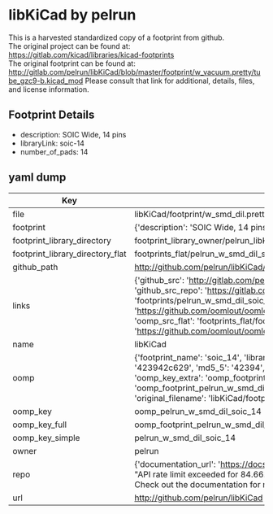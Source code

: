 # libKiCad by pelrun  
This is a harvested standardized copy of a footprint from github.  
The original project can be found at:  
https://gitlab.com/kicad/libraries/kicad-footprints  
The original footprint can be found at:
http://gitlab.com/pelrun/libKiCad/blob/master/footprint/w_vacuum.pretty/tube_gzc9-b.kicad_mod
Please consult that link for additional, details, files, and license information.  
## Footprint Details
* description: SOIC Wide, 14 pins  
* libraryLink: soic-14  
* number_of_pads: 14  
## yaml dump  
| Key | Value |  
| --- | --- |  
| file | libKiCad/footprint/w_smd_dil.pretty/soic-14.kicad_mod |  
| footprint | {'description': 'SOIC Wide, 14 pins', 'libraryLink': 'soic-14', 'number_of_pads': 14} |  
| footprint_library_directory | footprint_library_owner/pelrun_libKiCad |  
| footprint_library_directory_flat | footprints_flat/pelrun_w_smd_dil_soic_14/working |  
| github_path | http://github.com/pelrun/libKiCad/blob/master/footprint/w_smd_dil.pretty/soic-14.kicad_mod |  
| links | {'github_src': 'http://gitlab.com/pelrun/libKiCad/blob/master/footprint/w_vacuum.pretty/tube_gzc9-b.kicad_mod', 'github_src_repo': 'https://gitlab.com/kicad/libraries/kicad-footprints', 'oomp_bot': 'footprints/pelrun_w_smd_dil_soic_14/working', 'oomp_bot_github': 'https://github.com/oomlout/oomlout_oomp_footprint_bot/tree/main/footprints/pelrun_w_smd_dil_soic_14/working', 'oomp_src_flat': 'footprints_flat/footprints_flat/pelrun_w_smd_dil_soic_14/working', 'oomp_src_flat_github': 'https://github.com/oomlout/oomlout_oomp_footprint_src/tree/main/footprints_flat/pelrun_w_smd_dil_soic_14/working'} |  
| name | libKiCad |  
| oomp | {'footprint_name': 'soic_14', 'library_name': 'w_smd_dil', 'md5': '423942c6293c6b5f6387aade79619b42', 'md5_10': '423942c629', 'md5_5': '42394', 'md5_6': '423942', 'oomp_key': 'oomp_pelrun_w_smd_dil_soic_14', 'oomp_key_extra': 'oomp_footprint_pelrun_w_smd_dil_soic_14', 'oomp_key_full': 'oomp_footprint_pelrun_w_smd_dil_soic_14_423942', 'oomp_key_simple': 'pelrun_w_smd_dil_soic_14', 'original_filename': 'libKiCad/footprint/w_smd_dil.pretty/soic-14.kicad_mod', 'owner_name': 'pelrun'} |  
| oomp_key | oomp_pelrun_w_smd_dil_soic_14 |  
| oomp_key_full | oomp_footprint_pelrun_w_smd_dil_soic_14 |  
| oomp_key_simple | pelrun_w_smd_dil_soic_14 |  
| owner | pelrun |  
| repo | {'documentation_url': 'https://docs.github.com/rest/overview/resources-in-the-rest-api#rate-limiting', 'message': "API rate limit exceeded for 84.66.173.59. (But here's the good news: Authenticated requests get a higher rate limit. Check out the documentation for more details.)"} |  
| url | http://github.com/pelrun/libKiCad |  

